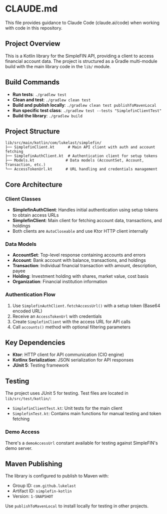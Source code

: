 # CLAUDE.md

This file provides guidance to Claude Code (claude.ai/code) when working with code in this repository.

## Project Overview

This is a Kotlin library for the SimpleFIN API, providing a client to access financial account data. The project is structured as a Gradle multi-module build with the main library code in the `lib/` module.

## Build Commands

- **Run tests**: `./gradlew test`
- **Clean and test**: `./gradlew clean test`
- **Build and publish locally**: `./gradlew clean test publishToMavenLocal`
- **Run specific test class**: `./gradlew test --tests "SimplefinClientTest"`
- **Build the library**: `./gradlew build`

## Project Structure

```
lib/src/main/kotlin/com/lukelast/simplefin/
├── SimplefinClient.kt      # Main API client with auth and account fetching
├── SimplefinAuthClient.kt  # Authentication client for setup tokens
├── Models.kt              # Data models (AccountSet, Account, Transaction, etc.)
└── AccessTokenUrl.kt      # URL handling and credentials management
```

## Core Architecture

### Client Classes
- **SimplefinAuthClient**: Handles initial authentication using setup tokens to obtain access URLs
- **SimplefinClient**: Main client for fetching account data, transactions, and holdings
- Both clients are `AutoCloseable` and use Ktor HTTP client internally

### Data Models
- **AccountSet**: Top-level response containing accounts and errors
- **Account**: Bank account with balance, transactions, and holdings
- **Transaction**: Individual financial transaction with amount, description, payee
- **Holding**: Investment holding with shares, market value, cost basis
- **Organization**: Financial institution information

### Authentication Flow
1. Use `SimplefinAuthClient.fetchAccessUrl()` with a setup token (Base64 encoded URL)
2. Receive an `AccessTokenUrl` with credentials
3. Create `SimplefinClient` with the access URL for API calls
4. Call `accounts()` method with optional filtering parameters

## Key Dependencies

- **Ktor**: HTTP client for API communication (CIO engine)
- **Kotlinx Serialization**: JSON serialization for API responses
- **JUnit 5**: Testing framework

## Testing

The project uses JUnit 5 for testing. Test files are located in `lib/src/test/kotlin/`:
- `SimplefinClientTest.kt`: Unit tests for the main client
- `SimplefinTest.kt`: Contains main functions for manual testing and token fetching

### Demo Access
There's a `demoAccessUrl` constant available for testing against SimpleFIN's demo server.

## Maven Publishing

The library is configured to publish to Maven with:
- Group ID: `com.github.lukelast` 
- Artifact ID: `simplefin-kotlin`
- Version: `1-SNAPSHOT`

Use `publishToMavenLocal` to install locally for testing in other projects.